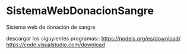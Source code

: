 # SistemaWebDonacionSangre
Sistema web de donación de sangre 

descargar los siguyientes programas::
https://nodejs.org/es/download/
https://code.visualstudio.com/download
